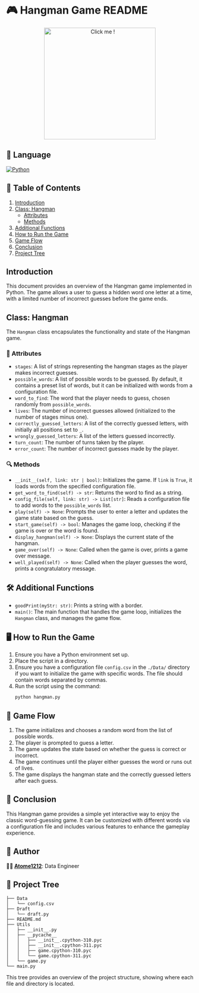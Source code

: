 
# 🎮 Hangman Game README
<p align="center">
  <a href="https://www.youtube.com/embed/dQw4w9WgXcQ?autoplay=1">
      <img src="https://mgsrizqi.com/my-games/hangmangame/sprites/7.gif" alt="Click me !" width="300" />
  </a>
</p>

## 🔣 Language
[![Python](https://img.shields.io/badge/python-3670A0?style=for-the-badge&logo=python&logoColor=ffdd54)](https://www.python.org)

## 📑 Table of Contents
1. [Introduction](#introduction)
2. [Class: Hangman](#class-hangman)
   - [Attributes](#attributes)
   - [Methods](#methods)
3. [Additional Functions](#additional-functions)
4. [How to Run the Game](#how-to-run-the-game)
5. [Game Flow](#game-flow)
6. [Conclusion](#conclusion)
7. [Project Tree](#project-tree)

## Introduction

This document provides an overview of the Hangman game implemented in Python. The game allows a user to guess a hidden word one letter at a time, with a limited number of incorrect guesses before the game ends.

## Class: Hangman

The `Hangman` class encapsulates the functionality and state of the Hangman game.

### 📝 Attributes

- `stages`: A list of strings representing the hangman stages as the player makes incorrect guesses.
- `possible_words`: A list of possible words to be guessed. By default, it contains a preset list of words, but it can be initialized with words from a configuration file.
- `word_to_find`: The word that the player needs to guess, chosen randomly from `possible_words`.
- `lives`: The number of incorrect guesses allowed (initialized to the number of stages minus one).
- `correctly_guessed_letters`: A list of the correctly guessed letters, with initially all positions set to `_`.
- `wrongly_guessed_letters`: A list of the letters guessed incorrectly.
- `turn_count`: The number of turns taken by the player.
- `error_count`: The number of incorrect guesses made by the player.

### 🔍 Methods

- `__init__(self, link: str | bool)`: Initializes the game. If `link` is `True`, it loads words from the specified configuration file.
- `get_word_to_find(self) -> str`: Returns the word to find as a string.
- `config_file(self, link: str) -> List[str]`: Reads a configuration file to add words to the `possible_words` list.
- `play(self) -> None`: Prompts the user to enter a letter and updates the game state based on the guess.
- `start_game(self) -> bool`: Manages the game loop, checking if the game is over or the word is found.
- `display_hangman(self) -> None`: Displays the current state of the hangman.
- `game_over(self) -> None`: Called when the game is over, prints a game over message.
- `well_played(self) -> None`: Called when the player guesses the word, prints a congratulatory message.

## 🛠️ Additional Functions

- `goodPrint(myStr: str)`: Prints a string with a border.
- `main()`: The main function that handles the game loop, initializes the `Hangman` class, and manages the game flow.

## 🖥️ How to Run the Game

1. Ensure you have a Python environment set up.
2. Place the script in a directory.
3. Ensure you have a configuration file `config.csv` in the `./Data/` directory if you want to initialize the game with specific words. The file should contain words separated by commas.
4. Run the script using the command:
   ```bash
   python hangman.py
   ```

## 🔄 Game Flow

1. The game initializes and chooses a random word from the list of possible words.
2. The player is prompted to guess a letter.
3. The game updates the state based on whether the guess is correct or incorrect.
4. The game continues until the player either guesses the word or runs out of lives.
5. The game displays the hangman state and the correctly guessed letters after each guess.

## 🏁 Conclusion

This Hangman game provides a simple yet interactive way to enjoy the classic word-guessing game. It can be customized with different words via a configuration file and includes various features to enhance the gameplay experience.

## 👥 Author

**👷‍♂️ [Atome1212](https://github.com/Atome1212)**: Data Engineer

## 🌳 Project Tree

```
├── Data
│   └── config.csv
├── Draft
│   └── draft.py
├── README.md
├── Utils
│   ├── __init__.py
│   ├── __pycache__
│   │   ├── __init__.cpython-310.pyc
│   │   ├── __init__.cpython-311.pyc
│   │   ├── game.cpython-310.pyc
│   │   └── game.cpython-311.pyc
│   └── game.py
└── main.py
```

This tree provides an overview of the project structure, showing where each file and directory is located.

